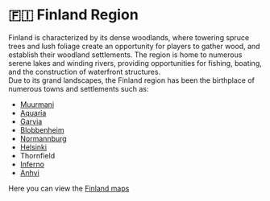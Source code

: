 # 🇫🇮 Finland Region

Finland is characterized by its dense woodlands, where towering spruce trees and lush foliage create an opportunity for players to gather wood, and establish their woodland settlements. The region is home to numerous serene lakes and winding rivers, providing opportunities for fishing, boating, and the construction of waterfront structures.\
Due to its grand landscapes, the Finland region has been the birthplace of numerous towns and settlements such as:

* [Muurmani](muurmanni.md)
* [Aquaria](aquaria/)
* [Garvia](garvia/)
* [Blobbenheim](blobbenheim.md)
* [Normannburg](normannburg.md)
* [Helsinki](helsinki.md)
* Thornfield
* [Inferno](inferno.md)
* [Anhyi](anhyi.md)



Here you can view the [Finland maps](../../maps/regions/finland-region-map.md)
